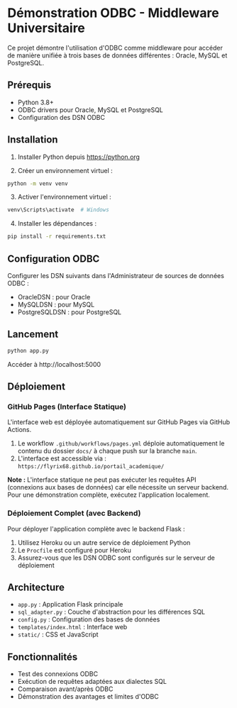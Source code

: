 # Démonstration ODBC - Middleware Universitaire

Ce projet démontre l'utilisation d'ODBC comme middleware pour accéder de manière unifiée à trois bases de données différentes : Oracle, MySQL et PostgreSQL.

## Prérequis

- Python 3.8+
- ODBC drivers pour Oracle, MySQL et PostgreSQL
- Configuration des DSN ODBC

## Installation

1. Installer Python depuis https://python.org

2. Créer un environnement virtuel :
```bash
python -m venv venv
```

3. Activer l'environnement virtuel :
```bash
venv\Scripts\activate  # Windows
```

4. Installer les dépendances :
```bash
pip install -r requirements.txt
```

## Configuration ODBC

Configurer les DSN suivants dans l'Administrateur de sources de données ODBC :

- OracleDSN : pour Oracle
- MySQLDSN : pour MySQL
- PostgreSQLDSN : pour PostgreSQL

## Lancement

```bash
python app.py
```

Accéder à http://localhost:5000

## Déploiement

### GitHub Pages (Interface Statique)

L'interface web est déployée automatiquement sur GitHub Pages via GitHub Actions.

1. Le workflow `.github/workflows/pages.yml` déploie automatiquement le contenu du dossier `docs/` à chaque push sur la branche `main`.
2. L'interface est accessible via : `https://flyrix68.github.io/portail_academique/`

**Note :** L'interface statique ne peut pas exécuter les requêtes API (connexions aux bases de données) car elle nécessite un serveur backend. Pour une démonstration complète, exécutez l'application localement.

### Déploiement Complet (avec Backend)

Pour déployer l'application complète avec le backend Flask :

1. Utilisez Heroku ou un autre service de déploiement Python
2. Le `Procfile` est configuré pour Heroku
3. Assurez-vous que les DSN ODBC sont configurés sur le serveur de déploiement

## Architecture

- `app.py` : Application Flask principale
- `sql_adapter.py` : Couche d'abstraction pour les différences SQL
- `config.py` : Configuration des bases de données
- `templates/index.html` : Interface web
- `static/` : CSS et JavaScript

## Fonctionnalités

- Test des connexions ODBC
- Exécution de requêtes adaptées aux dialectes SQL
- Comparaison avant/après ODBC
- Démonstration des avantages et limites d'ODBC